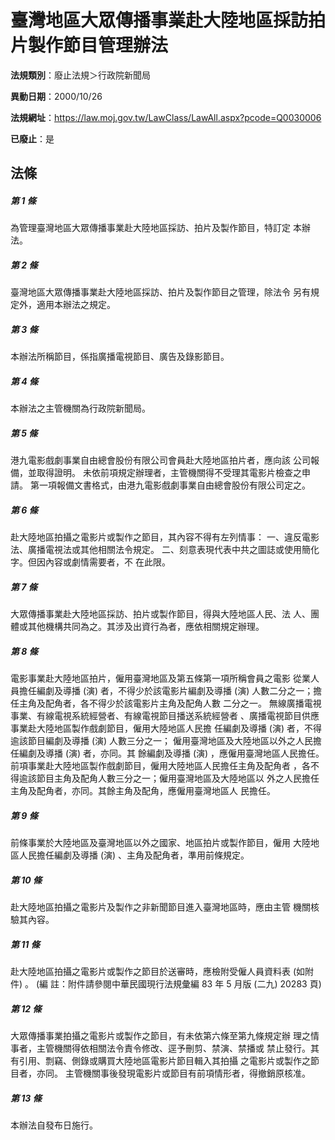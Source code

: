 # 臺灣地區大眾傳播事業赴大陸地區採訪拍片製作節目管理辦法

**法規類別**：廢止法規＞行政院新聞局

**異動日期**：2000/10/26  

**法規網址**：https://law.moj.gov.tw/LawClass/LawAll.aspx?pcode=Q0030006

**已廢止**：是



## 法條
##### 第 1 條
為管理臺灣地區大眾傳播事業赴大陸地區採訪、拍片及製作節目，特訂定
本辦法。

##### 第 2 條
臺灣地區大眾傳播事業赴大陸地區採訪、拍片及製作節目之管理，除法令
另有規定外，適用本辦法之規定。

##### 第 3 條
本辦法所稱節目，係指廣播電視節目、廣告及錄影節目。

##### 第 4 條
本辦法之主管機關為行政院新聞局。

##### 第 5 條
港九電影戲劇事業自由總會股份有限公司會員赴大陸地區拍片者，應向該
公司報備，並取得證明。
未依前項規定辦理者，主管機關得不受理其電影片檢查之申請。
第一項報備文書格式，由港九電影戲劇事業自由總會股份有限公司定之。

##### 第 6 條
赴大陸地區拍攝之電影片或製作之節目，其內容不得有左列情事：
一、違反電影法、廣播電視法或其他相關法令規定。
二、刻意表現代表中共之圖誌或使用簡化字。但因內容或劇情需要者，不
    在此限。


##### 第 7 條
大眾傳播事業赴大陸地區採訪、拍片或製作節目，得與大陸地區人民、法
人、團體或其他機構共同為之。其涉及出資行為者，應依相關規定辦理。

##### 第 8 條
電影事業赴大陸地區拍片，僱用臺灣地區及第五條第一項所稱會員之電影
從業人員擔任編劇及導播 (演) 者，不得少於該電影片編劇及導播 (演)
人數二分之一；擔任主角及配角者，各不得少於該電影片主角及配角人數
二分之一。
無線廣播電視事業、有線電視系統經營者、有線電視節目播送系統經營者
、廣播電視節目供應事業赴大陸地區製作戲劇節目，僱用大陸地區人民擔
任編劇及導播 (演) 者，不得逾該節目編劇及導播 (演) 人數三分之一；
僱用臺灣地區及大陸地區以外之人民擔任編劇及導播 (演) 者，亦同。其
餘編劇及導播 (演) ，應僱用臺灣地區人民擔任。
前項事業赴大陸地區製作戲劇節目，僱用大陸地區人民擔任主角及配角者
，各不得逾該節目主角及配角人數三分之一；僱用臺灣地區及大陸地區以
外之人民擔任主角及配角者，亦同。其餘主角及配角，應僱用臺灣地區人
民擔任。

##### 第 9 條
前條事業於大陸地區及臺灣地區以外之國家、地區拍片或製作節目，僱用
大陸地區人民擔任編劇及導播 (演) 、主角及配角者，準用前條規定。

##### 第 10 條
赴大陸地區拍攝之電影片及製作之非新聞節目進入臺灣地區時，應由主管
機關核驗其內容。

##### 第 11 條
赴大陸地區拍攝之電影片或製作之節目於送審時，應檢附受僱人員資料表
 (如附件) 。
 (編      註：附件請參閱中華民國現行法規彙編 83 年 5 月版 (二九)
  20283 頁)

##### 第 12 條
大眾傳播事業拍攝之電影片或製作之節目，有未依第六條至第九條規定辦
理之情事者，主管機關得依相關法令責令修改、逕予刪剪、禁演、禁播或
禁止發行。其有引用、剽竊、側錄或購買大陸地區電影片節目輯入其拍攝
之電影片或製作之節目者，亦同。
主管機關事後發現電影片或節目有前項情形者，得撤銷原核准。

##### 第 13 條
本辦法自發布日施行。


